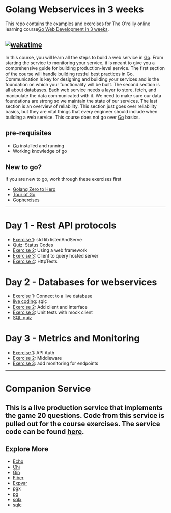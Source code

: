 # Golang Webservices in 3 weeks
This repo contains the examples and exercises for The O'reilly online learning course[Go Web Development in 3 weeks](https://www.oreilly.com/live-events/go-for-web-development-in-3-weeks/0636920091015/).

[![wakatime](https://wakatime.com/badge/user/953eeb5a-d347-44af-9d8b-a5b8a918cecf/project/815add1c-01f3-412e-b6cd-730805338e0e.svg)](https://wakatime.com/badge/user/953eeb5a-d347-44af-9d8b-a5b8a918cecf/project/815add1c-01f3-412e-b6cd-730805338e0e)
---

In this course, you will learn all the steps to build a web service in [Go](https://go.dev/). From starting the service to monitoring your service, it is meant to give you a comprehensive guide for building production-level service. The first section of the course will handle building restful best practices in Go. Communication is key for designing and building your services and is the foundation on which your functionality will be built. The second section is all about databases. Each web service needs a layer to store, fetch, and manipulate the data communicated with it. We need to make sure our data foundations are strong so we maintain the state of our services. The last section is an overview of reliability. This section just goes over reliability basics, but they are vital things that every engineer should include when building a web service. This course does not go over [Go](https://go.dev/) basics. 

## pre-requisites
- [Go](https://go.dev/) installed and running
- Working knowledge of go

## New to go?

If you are new to go, work through these exercises first
- [Golang Zero to Hero](https://github.com/Soypete/Golang_tutorial_zero_to_hero)
- [Tour of Go](https://go.dev/tour/welcome/1)
- [Gophercises](https://gophercises.com/)

---

# Day 1 - Rest API protocols

* [Exercise 1](restful-go/README.md): std lib listenAndServe
* [Quiz](http-quiz/): Status Codes
* [Exercise 2](restful-go/README.md): Using a web framework
* [Exercise 3](restful-go/README.md): Client to query hosted server 
* [Exercise 4](restful-go/README/md): HttpTests
 
# Day 2 - Databases for webservices

* [Exercise 1](database/README.md): Connect to a live database
* [live coding](database/demo/): sqlc
* [Exercise 2](database/README.md): Add client and interface
* [Exercise 3](database/README.md): Unit tests with mock client
* [SQL quiz](sql-quiz)

# Day 3 - Metrics and Monitoring 

* [Exercise 1](reliable-webservice-go/README.md): API Auth
* [Exercise 2](reliable-webservice-go/README.md): Middleware
* [Exercise 3](reliable-webservice-go/README.md): add monitoring for endpoints

---

# Companion Service

This is a live production service that implements the game 20 questions. Code from this service is pulled out for the course exercises. The service code can be found [here](https://github.com/Soypete/golang-cli-game/).
---

## Explore More
- [Echo](https://echo.labstack.com/)
- [Chi](https://github.com/go-chi/chi)
- [Gin](https://github.com/gin-gonic/gin)
- [Fiber](https://github.com/gofiber/fiber)
- [Expvar](https://pkg.go.dev/expvar)
- [pgx](https://github.com/jackc/pgx)
- [pg](https://github.com/lib/pq)
- [sqlx](https://github.com/jmoiron/sqlx)
- [sqlc](https://sqlc.dev/)
